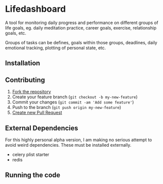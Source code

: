 # Lifedashboard

A tool for monitoring daily progress and performance on different
groups of life goals, eg. daily meditation practice, career goals,
exercise, relationship goals, etc.

Groups of tasks can be defines, goals within those groups, deadlines,
daily emotional tracking, plotting of personal state, etc.

## Installation

## Contributing

1. [Fork the repository](http://github.com/maronnax/lifedashboard/fork)
2. Create your feature branch (`git checkout -b my-new-feature`)
3. Commit your changes (`git commit -am 'Add some feature'`)
4. Push to the branch (`git push origin my-new-feature`)
5. [Create new Pull Request](https://help.github.com/articles/creating-a-pull-request)

## External Dependencies

For this highly personal alpha version, I am making no serious attempt
to avoid weird dependencies.  These must be installed externally.

- celery plist starter
- redis


## Running the code

